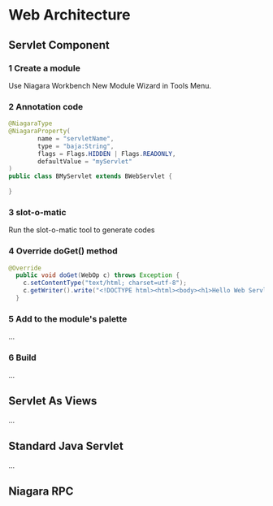 # Web Architecture
## Servlet Component
### 1 Create a module
Use Niagara Workbench New Module Wizard in Tools Menu.

### 2 Annotation code
```java
@NiagaraType
@NiagaraProperty(
        name = "servletName",
        type = "baja:String",
        flags = Flags.HIDDEN | Flags.READONLY,
        defaultValue = "myServlet"
)
public class BMyServlet extends BWebServlet {
  
}
```

### 3 slot-o-matic
Run the slot-o-matic tool to generate codes

### 4 Override doGet() method
```java
@Override
  public void doGet(WebOp c) throws Exception {
    c.setContentType("text/html; charset=utf-8");
    c.getWriter().write("<!DOCTYPE html><html><body><h1>Hello Web Servlet!</h1></body></html>");
  }
```

### 5 Add to the module's palette
...

### 6 Build
...

## Servlet As Views
...

## Standard Java Servlet
...

## Niagara RPC

